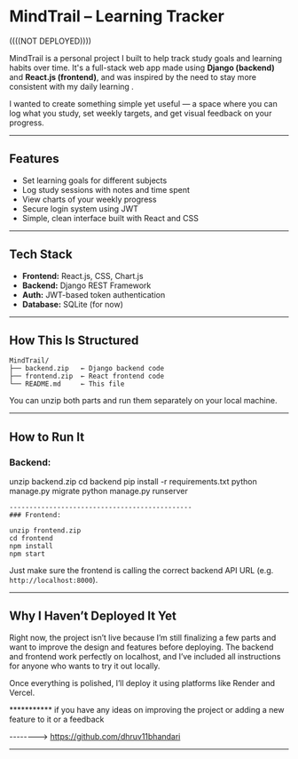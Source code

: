 # MindTrail – Learning Tracker
((((NOT DEPLOYED))))

MindTrail is a personal project I built to help track study goals and learning habits over time. It's a full-stack web app made using **Django (backend)** and **React.js (frontend)**, and was inspired by the need to stay more consistent with my daily learning .

I wanted to create something simple yet useful — a space where you can log what you study, set weekly targets, and get visual feedback on your progress.

---------------------------------------------------------------------------------------------------------------------------------------------

## Features

- Set learning goals for different subjects
- Log study sessions with notes and time spent
- View charts of your weekly progress
- Secure login system using JWT
- Simple, clean interface built with React and CSS

---------------------------------------------------------------------------------------------------------------------------------------------

## Tech Stack

- **Frontend:** React.js, CSS, Chart.js
- **Backend:** Django REST Framework
- **Auth:** JWT-based token authentication
- **Database:** SQLite (for now)

---------------------------------------------------------------------------------------------------------------------------------------------

## How This Is Structured

```
MindTrail/
├── backend.zip   ← Django backend code
├── frontend.zip  ← React frontend code
└── README.md     ← This file
```

You can unzip both parts and run them separately on your local machine.

---------------------------------------------------------------------------------------------------------------------------------------------

## How to Run It

### Backend:

unzip backend.zip
cd backend
pip install -r requirements.txt
python manage.py migrate
python manage.py runserver
```
----------------------------------------------
### Frontend:

unzip frontend.zip
cd frontend
npm install
npm start
```

Just make sure the frontend is calling the correct backend API URL (e.g. `http://localhost:8000`).

---------------------------------------------------------------------------------------------------------------------------------------------

## Why I Haven’t Deployed It Yet

Right now, the project isn’t live because I’m still finalizing a few parts and want to improve the design and features before deploying. The backend and frontend work perfectly on localhost, and I’ve included all instructions for anyone who wants to try it out locally.

Once everything is polished, I’ll deploy it using platforms like Render and Vercel.


*********** if you have any ideas on improving the project or adding a new feature to it or a feedback 

--------> https://github.com/dhruv11bhandari 

*****************************************************************




